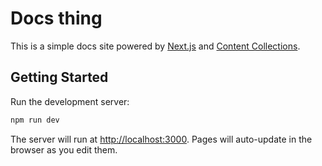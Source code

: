 # Docs thing

This is a simple docs site powered by [Next.js](https://nextjs.org/) and [Content Collections](https://www.content-collections.dev/).

## Getting Started

Run the development server:

```bash
npm run dev
```

The server will run at [http://localhost:3000](http://localhost:3000). Pages will auto-update in the browser as you edit them.
